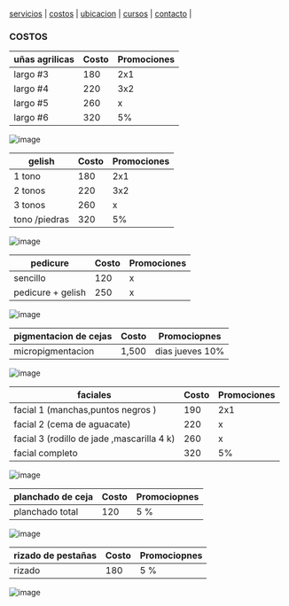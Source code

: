 [servicios](./servicios.md) | [costos](./costos.md) | [ubicacion](./ubicacion.md) | [cursos](./cursos.md) | [contacto](./contacto.md) | 

### COSTOS 

| uñas agrilicas | Costo | Promociones |
|----------|-------|--------------|
|  largo #3 | 180 | 2x1 | 
|  largo #4 | 220 | 3x2 |
|  largo #5 | 260 | x |
|  largo #6 | 320 | 5% |

![image](https://user-images.githubusercontent.com/100151866/157765225-cfc14650-98dc-4000-a06d-71b8d3a1f4f4.png)



| gelish | Costo | Promociones |
|----------|-------|--------------|
|  1 tono | 180 | 2x1 | 
|  2 tonos  | 220 | 3x2 |
|  3 tonos | 260 | x |
|  tono /piedras | 320 | 5% |

![image](https://user-images.githubusercontent.com/100151866/157765276-61bff334-179d-4f83-928b-0f6a35ef01c6.png)



| pedicure | Costo | Promociones |
|----------|-------|--------------|
| sencillo | 120 | x | 
| pedicure + gelish | 250 | x |

![image](https://user-images.githubusercontent.com/100151866/157765324-f054aab1-6590-4a20-8aea-e38b29641a31.png)


| pigmentacion de cejas  | Costo | Promociopnes |
|----------|-------|--------------|
| micropigmentacion | 1,500| dias jueves 10%| 


![image](https://user-images.githubusercontent.com/100151866/157765515-6b4b6944-ecad-4d12-826f-76da748396fd.png)


| faciales | Costo | Promociones |
|----------|-------|--------------|
|  facial 1 (manchas,puntos negros ) | 190 | 2x1 | 
|  facial 2 (cema de aguacate) | 220 | x |
|  facial 3 (rodillo de jade ,mascarilla 4 k) | 260 | x |
|  facial completo  | 320 | 5% |


![image](https://user-images.githubusercontent.com/100151866/157765562-7f9b05bf-db14-4451-aa4f-2d23b48c5843.png)



| planchado de ceja | Costo | Promociopnes |
|----------|-------|--------------|
| planchado total| 120 | 5 % |


![image](https://user-images.githubusercontent.com/100151866/157765706-dfa472e1-b1a0-4f24-8ecc-69c9c75a7f84.png)


| rizado de pestañas  | Costo | Promociopnes |
|----------|-------|--------------|
| rizado | 180 | 5 % | 

![image](https://user-images.githubusercontent.com/100151866/157765760-ff2e6d41-c57f-4b1f-8713-3599b1c0e7c6.png)

